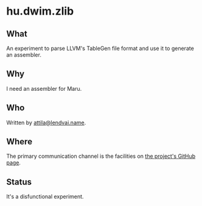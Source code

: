 # hu.dwim.zlib

## What

An experiment to parse LLVM's TableGen file format and use it to generate an assembler.

## Why

I need an assembler for Maru.

## Who

Written by [attila@lendvai.name](mailto:attila@lendvai.name).

## Where

The primary communication channel is the facilities on
[the project's GitHub page](https://github.com/hu-dwim/hu.dwim.tablegen-to-assembler).

## Status

It's a disfunctional experiment.
